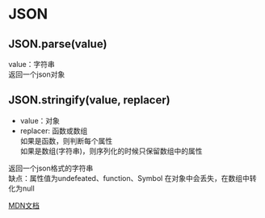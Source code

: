 # JSON

## JSON.parse(value) 
value：字符串  
返回一个json对象

## JSON.stringify(value, replacer)
- value：对象  
- replacer: 函数或数组  
          如果是函数，则判断每个属性  
          如果是数组(字符串)，则序列化的时候只保留数组中的属性  

返回一个json格式的字符串  
缺点：属性值为undefeated、function、Symbol 在对象中会丢失，在数组中转化为null     

[MDN文档](https://developer.mozilla.org/zh-CN/docs/Web/JavaScript/Reference/Global_Objects/JSON/stringify)
